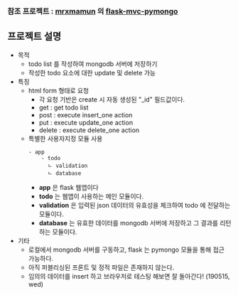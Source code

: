 
### 참조 프로젝트 : [mrxmamun](https://github.com/mrxmamun) 의 [flask-mvc-pymongo](https://github.com/mrxmamun/flask-mvc-pymongo)

## 프로젝트 설명

- 목적
    * todo list 를 작성하여 mongodb 서버에 저장하기
    * 작성한 todo 요소에 대한 update 및 delete 가능
- 특징
    * html form 형태로 요청
        - 각 요청 기반은 create 시 자동 생성된 "_id" 필드값이다.
        - get : get todo list
        - post : execute insert_one action
        - put : execute update_one action
        - delete : execute delete_one action
    * 특별한 사용자지정 모듈 사용
        ```text
        - app
            - todo
              ㄴ validation
              ㄴ database
        ```
        - **app** 은 flask 웹앱이다
        - **todo** 는 웹앱이 사용하는 메인 모듈이다.
        - **validation** 은 입력된 json 데이터의 유효성을 체크하여 todo 에 전달하는 모듈이다.
        - **database** 는 유효한 데이터를 mongodb 서버에 저장하고 그 결과를 리턴하는 모듈이다.
- 기타
    * 로컬에서 mongodb 서버를 구동하고, flask 는 pymongo 모듈을 통해 접근 가능하다.
    * 아직 퍼블리싱된 프론트 및 정적 파일은 존재하지 않는다.
    * 임의의 데이터를 insert 하고 브라우저로 테스팅 해보면 잘 돌아간다! (190515, wed)



